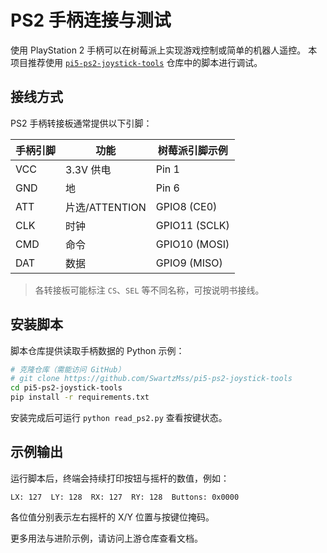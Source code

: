 # PS2 手柄连接与测试

使用 PlayStation 2 手柄可以在树莓派上实现游戏控制或简单的机器人遥控。
本项目推荐使用 [`pi5-ps2-joystick-tools`](https://github.com/SwartzMss/pi5-ps2-joystick-tools) 仓库中的脚本进行调试。

## 接线方式

PS2 手柄转接板通常提供以下引脚：

| 手柄引脚 | 功能             | 树莓派引脚示例 |
|---------|----------------|-------------|
| VCC     | 3.3V 供电       | Pin 1       |
| GND     | 地             | Pin 6       |
| ATT     | 片选/ATTENTION | GPIO8 (CE0) |
| CLK     | 时钟           | GPIO11 (SCLK) |
| CMD     | 命令           | GPIO10 (MOSI) |
| DAT     | 数据           | GPIO9 (MISO) |

> 各转接板可能标注 `CS`、`SEL` 等不同名称，可按说明书接线。

## 安装脚本

脚本仓库提供读取手柄数据的 Python 示例：

```bash
# 克隆仓库（需能访问 GitHub）
# git clone https://github.com/SwartzMss/pi5-ps2-joystick-tools
cd pi5-ps2-joystick-tools
pip install -r requirements.txt
```

安装完成后可运行 `python read_ps2.py` 查看按键状态。

## 示例输出

运行脚本后，终端会持续打印按钮与摇杆的数值，例如：

```
LX: 127  LY: 128  RX: 127  RY: 128  Buttons: 0x0000
```

各位值分别表示左右摇杆的 X/Y 位置与按键位掩码。

更多用法与进阶示例，请访问上游仓库查看文档。
